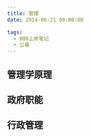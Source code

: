 ```yaml
---
title: 管理
date: 2024-06-21 00:00:00

tags: 
  - 000上岸笔记
  - 公基
---
```

## 管理学原理
## 政府职能
## 行政管理
